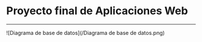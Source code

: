 # Proyecto final de Aplicaciones Web
---
![Diagrama de base de datos](/Diagrama de base de datos.png)
